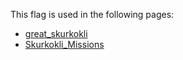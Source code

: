 This flag is used in the following pages:
 - [great_skurkokli](../events/great_skurkokli.md)
 - [Skurkokli_Missions](../missions/Skurkokli_Missions.md)

